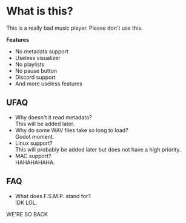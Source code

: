 # What is this?
This is a really bad music player. Please don't use this.

<b>Features</b>
<ul>
<li>No metadata support</li>
<li>Useless visualizer</li>
<li>No playlists</li>
<li>No pause button</li>
<li>Discord support</li>
<li>And more useless features</li>
</ul>

## UFAQ
<ul>
	<li>Why doesn't it read metadata?<br>
	This will be added later.
	</li>
	<li>Why do some WAV files take so long to load?<br>
	Godot moment.
	</li>
	<li>Linux support?<br>
	This will probably be added later but does not have a high priority.
	</li>
	<li>MAC support?<br>
	HAHAHAHAHA.
	</li>
</ul>

## FAQ
<ul>
	<li>What does F.S.M.P. stand for?<br>
	IDK LOL.
	</li>
</ul>





WE'RE SO BACK
